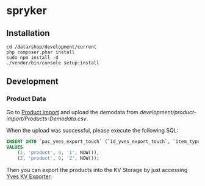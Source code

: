 spryker
=======

## Installation

```
cd /data/shop/development/current
php composer.phar install
sudo npm install -d
./vendor/bin/console setup:install
```

## Development

### Product Data

Go to [Product import](http://zed-development.project-yz.de/product/import) and upload the demodata from
*development/product-import/Products-Demodata.csv*.

When the upload was successful, please execute the following SQL:

```SQL
INSERT INTO `pac_yves_export_touch` (`id_yves_export_touch`, `item_type`, `item_event`, `item_id`, `touched`)
VALUES
    (1, 'product', 0, '1', NOW()),
    (2, 'product', 0, '2', NOW());
```

Then you can export the products into the KV Storage by just accessing [Yves KV Exporter](http://zed-development.project-yz.de/yves-export/cronjob/export-key-value).